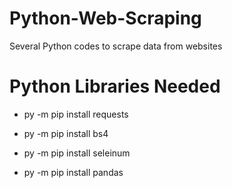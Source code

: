 # Python-Web-Scraping
Several Python codes to scrape data from websites


# Python Libraries Needed

  - py -m pip install requests

  - py -m pip install bs4
  - py -m pip install seleinum
  - py -m pip install pandas
